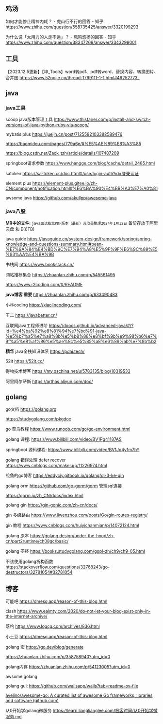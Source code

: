 ## 鸡汤

如何才能停止精神内耗？ - 虎山行不行的回答 - 知乎
https://www.zhihu.com/question/558735425/answer/3320199293

为什么说「太用力的人走不远」？ - 珮鸣悠扬的回答 - 知乎
https://www.zhihu.com/question/38347269/answer/3343299001

## 工具

【2023.12.5更新】【坤_Tools】word转pdf、pdf转word、替换内容、转换图片、合并图
https://www.52pojie.cn/thread-1769111-1-1.html#46252773_

## java

### java工具

scoop java版本管理工具
https://www.thisfaner.com/p/install-and-switch-versions-of-java-python-ruby-via-scoop/

mybatis plus
https://juejin.cn/post/7125582103382589476

https://baomidou.com/pages/779a6e/#%E5%AE%89%E8%A3%85

https://blog.csdn.net/Zack_tzh/article/details/107487209

springboot请求参数
https://www.hangge.com/blog/cache/detail_2485.html

satoken
https://sa-token.cc/doc.html#/use/login-auth?id=登录认证

element plus
https://element-plus.gitee.io/zh-CN/component/notification.html#%E6%BA%90%E4%BB%A3%E7%A0%81

awsome java https://github.com/akullpp/awesome-java

### java八股

**MR中的文件**: `java面试指北PDF版本（最新）苏欣昊整理2024年1月12日`
备份存放于阿里云盘 和 E(6TB)

java guide
https://javaguide.cn/system-design/framework/spring/spring-knowledge-and-questions-summary.html#bean-%E7%9A%84%E4%BD%9C%E7%94%A8%E5%9F%9F%E6%9C%89%E5%93%AA%E4%BA%9B

书栈网
https://www.bookstack.cn/

网站推荐集合
https://zhuanlan.zhihu.com/p/545561495

https://www.r2coding.com/#/README

 **java博客 重要** https://zhuanlan.zhihu.com/p/633490483

小林coding
https://xiaolincoding.com/

王二
https://javabetter.cn/

互联网java工程师进阶
https://doocs.github.io/advanced-java/#/?id=%e4%ba%92%e8%81%94%e7%bd%91-java-%e5%b7%a5%e7%a8%8b%e5%b8%88%e8%bf%9b%e9%98%b6%e7%9f%a5%e8%af%86%e5%ae%8c%e5%85%a8%e6%89%ab%e7%9b%b2

**精华** java全栈知识体系
https://pdai.tech/

52it
https://52it.cc/

得物技术博客
https://my.oschina.net/u/5783135/blog/10319533

阿里阿尔萨斯 
https://arthas.aliyun.com/doc/

## golang

go文档 https://golang.org

https://studygolang.com/pkgdoc

go 菜鸟教程 https://www.runoob.com/go/go-environment.html

golang 课程: https://www.bilibili.com/video/BV1Pg41187AS

springboot 源码课程: https://www.bilibili.com/video/BV1Jo4y1m7hY

golang 错误处理 defer recover https://www.cnblogs.com/makelu/p/11226974.html

煎鱼的go博客 https://eddycjy.gitbook.io/golang/di-3-ke-gin

golang orm https://github.com/go-gorm/gorm 管理sql连接

https://gorm.io/zh_CN/docs/index.html

golang gin https://gin-gonic.com/zh-cn/docs/

gin 多级路由 https://www.liwenzhou.com/posts/Go/gin-routes-registry/

gin 教程 https://www.cnblogs.com/huiyichanmian/p/14072124.html

golang 原本 https://golang.design/under-the-hood/zh-cn/part2runtime/ch08gc/basic/

golang 圣经 https://books.studygolang.com/gopl-zh/ch9/ch9-05.html

不该使用golang析构函数 https://stackoverflow.com/questions/32768243/go-destructors/32781054#32781054

## 博客

可能吧 https://dmesg.app/reason-of-this-blog.html

clash https://www.eaimty.com/2020/do-not-let-your-blog-exist-only-in-the-internet-archive/

落格 https://www.logcg.com/archives/836.html

小土豆 https://dmesg.app/reason-of-this-blog.html

golang 宏 https://go.dev/blog/generate

https://zhuanlan.zhihu.com/p/358758940?utm_id=0

golang内存 https://zhuanlan.zhihu.com/p/54123005?utm_id=0


awsome golang

golang gui: https://github.com/wailsapp/wails?tab=readme-ov-file

[avelino/awesome-go: A curated list of awesome Go frameworks, libraries and software (github.com)](https://github.com/avelino/awesome-go)

从0开始学golang微服务 https://learn.lianglianglee.com/极客时间/从0开始学微服务.md
